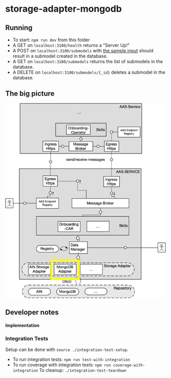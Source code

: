 # storage-adapter-mongodb

## Running

- To start: `npm run dev` from this folder
- A GET on `localhost:3100/health` returns a "Server Up!"
- A POST on `localhost:3100/submodels` with [the sample input](../../src/ts/cmd/storage-adapter-mongodb/opcua-submodel-instance.json) should result in a submodel created in the database.
- A GET on `localhost:3100/submodels` returns the list of submodels in the database.
- A DELETE on `localhost:3100/submodels/{_id}` deletes a submodel in the database.

## The big picture

![The big picture](../images/big_picture_mongodb.png 'Where this component fits in.')

## Developer notes

#### Implementation

### Integration Tests

Setup can be done with `source ./integration-test-setup`.

- To run integration tests: `npm run test-with-integration`
- To run coverage with integration tests: `npm run coverage-with-integration`
  To cleanup: `./integration-test-teardown`
